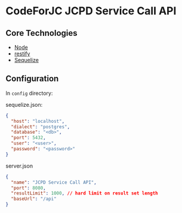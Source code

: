 # CodeForJC JCPD Service Call API

## Core Technologies
* [Node](nodejs.org)
* [restify](http://restify.com/)
* [Sequelize](http://docs.sequelizejs.com)

## Configuration
In `config` directory:

sequelize.json:
```json
{
  "host": "localhost",
  "dialect": "postgres",
  "database": "<db>",
  "port": 5432,
  "user": "<user>",
  "password": "<password>"
}
```

server.json
```json
{
  "name": "JCPD Service Call API",
  "port": 8080,
  "resultLimit": 1000, // hard limit on result set length
  "baseUrl": "/api"
}
```